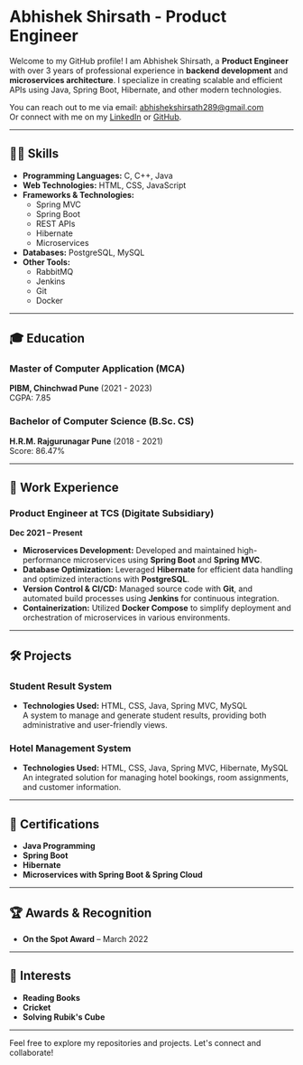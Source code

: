 # Abhishek Shirsath - Product Engineer

Welcome to my GitHub profile! I am Abhishek Shirsath, a **Product Engineer** with over 3 years of professional experience in **backend development** and **microservices architecture**. I specialize in creating scalable and efficient APIs using Java, Spring Boot, Hibernate, and other modern technologies.

You can reach out to me via email: [abhishekshirsath289@gmail.com](mailto:abhishekshirsath289@gmail.com)  
Or connect with me on my [LinkedIn](https://www.linkedin.com/in/abhishekshirsath) or [GitHub](https://github.com/abhishekshirsath).

---

## 🧑‍💻 Skills

- **Programming Languages:** C, C++, Java
- **Web Technologies:** HTML, CSS, JavaScript
- **Frameworks & Technologies:**
  - Spring MVC
  - Spring Boot
  - REST APIs
  - Hibernate
  - Microservices
- **Databases:** PostgreSQL, MySQL
- **Other Tools:**
  - RabbitMQ
  - Jenkins
  - Git
  - Docker

---

## 🎓 Education

### Master of Computer Application (MCA)  
**PIBM, Chinchwad Pune** (2021 - 2023)  
CGPA: 7.85

### Bachelor of Computer Science (B.Sc. CS)  
**H.R.M. Rajgurunagar Pune** (2018 - 2021)  
Score: 86.47%

---

## 💼 Work Experience

### Product Engineer at TCS (Digitate Subsidiary)  
**Dec 2021 – Present**

- **Microservices Development:** Developed and maintained high-performance microservices using **Spring Boot** and **Spring MVC**.
- **Database Optimization:** Leveraged **Hibernate** for efficient data handling and optimized interactions with **PostgreSQL**.
- **Version Control & CI/CD:** Managed source code with **Git**, and automated build processes using **Jenkins** for continuous integration.
- **Containerization:** Utilized **Docker Compose** to simplify deployment and orchestration of microservices in various environments.

---

## 🛠 Projects

### Student Result System
- **Technologies Used:** HTML, CSS, Java, Spring MVC, MySQL  
A system to manage and generate student results, providing both administrative and user-friendly views.

### Hotel Management System
- **Technologies Used:** HTML, CSS, Java, Spring MVC, Hibernate, MySQL  
An integrated solution for managing hotel bookings, room assignments, and customer information.

---

## 📜 Certifications

- **Java Programming**
- **Spring Boot**
- **Hibernate**
- **Microservices with Spring Boot & Spring Cloud**

---

## 🏆 Awards & Recognition

- **On the Spot Award** – March 2022

---

## 🎯 Interests

- **Reading Books**
- **Cricket**
- **Solving Rubik's Cube**

---

Feel free to explore my repositories and projects. Let's connect and collaborate!
